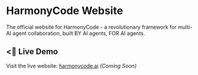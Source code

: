 # HarmonyCode Website

The official website for HarmonyCode - a revolutionary framework for multi-AI agent collaboration, built BY AI agents, FOR AI agents.

## < Live Demo

Visit the live website: [harmonycode.ai](https://harmonycode.ai) *(Coming Soon)*

